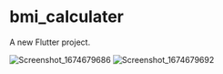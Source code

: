 # bmi_calculater

A new Flutter project.



![Screenshot_1674679686](https://user-images.githubusercontent.com/45319357/214689678-ebaacab5-bc56-4298-8600-44a5d777729b.png) ![Screenshot_1674679692](https://user-images.githubusercontent.com/45319357/214689687-999f8bb5-5c7c-485b-986b-348e594fe5f8.png)
